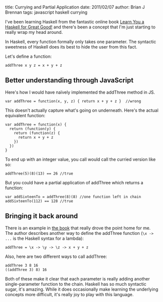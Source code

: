 title: Currying and Partial Application
date: 2011/02/07
author: Brian J Brennan
tags: javascript haskell currying

I've been learning Haskell from the fantastic online book [Learn You a Haskell for Great Good!](http://learnyouahaskell.com/) and there's been a concept that I'm just starting to really wrap my head around.

In Haskell, every function formally only takes one parameter. The syntactic sweetness of Haskell does its best to hide the user from this fact.

Let's define a function:
    
    addThree x y z = x + y + z

<!-- -----------------
The syntax is designed to coax you into believing that this function takes three arguments. If you checkout the type declaration of the function, there's a hint there:

    addThree :: (Num a) => a -> a -> a -> a 

The book probably does a better job of explaining this than I could, but I'll give it a shot. The `(Num a) =>` part is saying “Any `a` that follows is of the type `Num`”. This part is technically irrelevant, for what I'm explaining, but it's good to know why it's there.

After that there comes a chain of `a -> a`, which is actually Haskell sugar. It should really read

    addThree :: (Num a) => a -> (a -> ( a -> a) )

------------------- -->


## Better understanding through JavaScript
Here's how I would have naïvely implemented the addThree method in JS.
    
    var addThree = function(x, y, z) { return x + y + z }  //wrong

This doesn't actually capture what's going on underneath. Here's the actual equivalent function:

    var addThree = function(x) {
      return (function(y) {
        return (function(z) {
          return x + y + z 
        })
      })
    }

To end up with an integer value, you call would call the curried version like so:

    addThree(5)(8)(13) == 26 //true

But you could have a partial application of addThree which returns a function:

    var addSixteenTo = addThree(8)(8) //one function left in chain
    addSixteenTo(112) == 128 //true

## Bringing it back around
There is an example in [the book](http://learnyouahaskell.com/) that really drove the point home for me. The author describes another way to define the addThree function (`\x -> ...` is the Haskell syntax for a lambda):

    addThree = \x -> \y -> \z -> x + y + z

Also, here are two different ways to call addThree:

    addThree 3 8 16
    ((addThree 3) 8) 16

Both of these make it clear that each parameter is really adding another single-parameter function to the chain. Haskell has so much syntactic sugar, it's amazing. While it does occasionally make learning the underlying concepts more difficult, it's really joy to play with this language.
